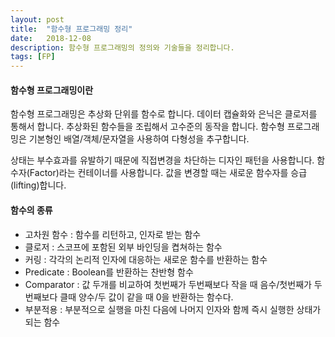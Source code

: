 ```yaml
---
layout: post
title:  "함수형 프로그래밍 정리"
date:   2018-12-08
description: 함수형 프로그래밍의 정의와 기술들을 정리합니다. 
tags: [FP]
---
```


#### 함수형 프로그래밍이란
함수형 프로그래밍은 추상화 단위를 함수로 합니다. 데이터 캡슐화와 은닉은 클로저를 통해서 합니다.
추상화된 함수들을 조립해서 고수준의 동작을 합니다. 함수형 프로그래밍은 기본형인 배열/객체/문자열을 사용하여 다형성을 추구합니다.

상태는 부수효과를 유발하기 때문에 직접변경을 차단하는 디자인 패턴을 사용합니다.
함수자(Factor)라는 컨테이너를 사용합니다. 값을 변경할 때는 새로운 함수자를 승급(lifting)합니다.

#### 함수의 종류
- 고차원 함수 : 함수를 리턴하고, 인자로 받는 함수
- 클로저 : 스코프에 포함된 외부 바인딩을 켭쳐하는 함수
- 커링 : 각각의 논리적 인자에 대응하는 새로운 함수를 반환하는 함수
- Predicate : Boolean를 반환하는 찬반형 함수
- Comparator : 값 두개를 비교하여 첫번째가 두번째보다 작을 때 음수/첫번째가 두번째보다 클때 양수/두 값이 같을 때 0을 반환하는 함수다.
- 부분적용 : 부분적으로 실행을 마친 다음에 나머지 인자와 함께 즉시 실행한 상태가 되는 함수